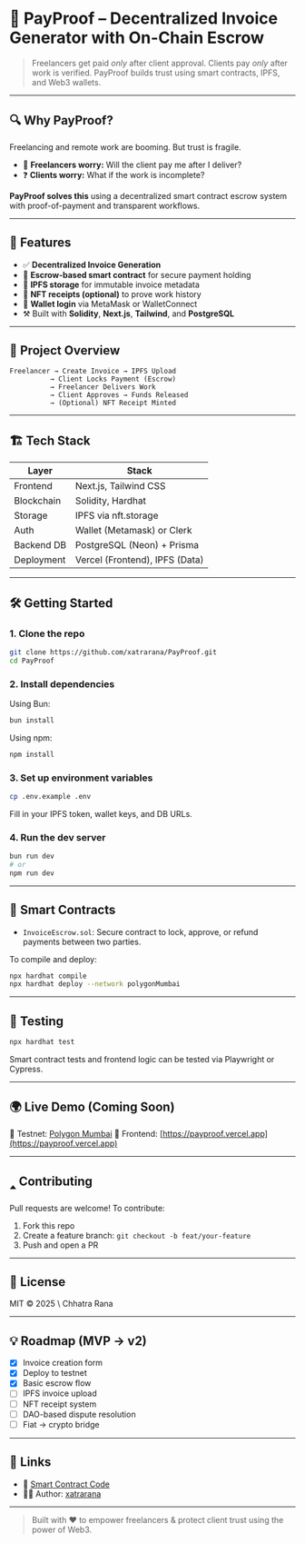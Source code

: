 # 🦾 PayProof – Decentralized Invoice Generator with On-Chain Escrow

> Freelancers get paid *only* after client approval. Clients pay *only* after work is verified. PayProof builds trust using smart contracts, IPFS, and Web3 wallets.

---

## 🔍 Why PayProof?

Freelancing and remote work are booming. But trust is fragile.

* 🎯 **Freelancers worry:** Will the client pay me after I deliver?
* ❓ **Clients worry:** What if the work is incomplete?

**PayProof solves this** using a decentralized smart contract escrow system with proof-of-payment and transparent workflows.

---

## 🚀 Features

* ✅ **Decentralized Invoice Generation**
* 🔐 **Escrow-based smart contract** for secure payment holding
* 🦾 **IPFS storage** for immutable invoice metadata
* 🤩 **NFT receipts (optional)** to prove work history
* 💼 **Wallet login** via MetaMask or WalletConnect
* ⚒️ Built with **Solidity**, **Next.js**, **Tailwind**, and **PostgreSQL**

---

## 🧠 Project Overview

```text
Freelancer → Create Invoice → IPFS Upload
          → Client Locks Payment (Escrow)
          → Freelancer Delivers Work
          → Client Approves → Funds Released
          → (Optional) NFT Receipt Minted
```

---

## 🏗 Tech Stack

| Layer      | Stack                          |
| ---------- | ------------------------------ |
| Frontend   | Next.js, Tailwind CSS          |
| Blockchain | Solidity, Hardhat              |
| Storage    | IPFS via nft.storage           |
| Auth       | Wallet (Metamask) or Clerk     |
| Backend DB | PostgreSQL (Neon) + Prisma     |
| Deployment | Vercel (Frontend), IPFS (Data) |

---


## 🛠 Getting Started

### 1. Clone the repo

```bash
git clone https://github.com/xatrarana/PayProof.git
cd PayProof
```

### 2. Install dependencies

Using Bun:

```bash
bun install
```

Using npm:

```bash
npm install
```

### 3. Set up environment variables

```bash
cp .env.example .env
```

Fill in your IPFS token, wallet keys, and DB URLs.

### 4. Run the dev server

```bash
bun run dev
# or
npm run dev
```

---

## 🔐 Smart Contracts

* `InvoiceEscrow.sol`: Secure contract to lock, approve, or refund payments between two parties.

To compile and deploy:

```bash
npx hardhat compile
npx hardhat deploy --network polygonMumbai
```

---

## 🧪 Testing

```bash
npx hardhat test
```

Smart contract tests and frontend logic can be tested via Playwright or Cypress.

---

## 🌍 Live Demo (Coming Soon)

🧪 Testnet: [Polygon Mumbai](https://mumbai.polygonscan.com)
🔗 Frontend: [https://payproof.vercel.app](https://payproof.vercel.app)

---

## 🢑 Contributing

Pull requests are welcome! To contribute:

1. Fork this repo
2. Create a feature branch: `git checkout -b feat/your-feature`
3. Push and open a PR

---

## 📜 License

MIT © 2025 \ Chhatra Rana

---

## 💡 Roadmap (MVP → v2)

* [x] Invoice creation form
* [x] Deploy to testnet
* [x] Basic escrow flow
* [ ] IPFS invoice upload
* [ ] NFT receipt system
* [ ] DAO-based dispute resolution
* [ ] Fiat → crypto bridge

---

## 🔗 Links

* 🧱 [Smart Contract Code](./contracts)
* 👨‍💼 Author: [xatrarana](https://github.com/xatrarana)

---

> Built with ❤️ to empower freelancers & protect client trust using the power of Web3.
